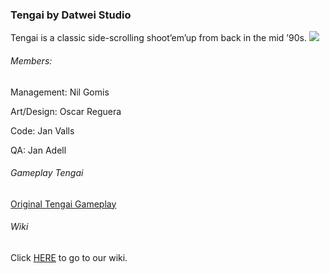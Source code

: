 ### Tengai by Datwei Studio
Tengai is a classic side-scrolling shoot’em’up from back in the mid ’90s.
![](https://lh6.ggpht.com/nyXhVkiDjRTP4B-L69HKoVosDyRDuHrsv7UadWTc0VMi-8ohmd4POXZ3KmCQ7XfcAws=h310)
![]()
###### Members:
Management:	Nil Gomis  

Art/Design:	Oscar Reguera  

Code:	Jan Valls  

QA:	Jan Adell  


###### Gameplay Tengai
[Original Tengai Gameplay](https://www.youtube.com/watch?v=FOnlGTzJAIY&)

###### Wiki 

Click [HERE](https://github.com/Nilgomis/Datwei-Studio/wiki) to go to our wiki.

